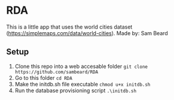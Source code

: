 # RDA
This is a little app that uses the world cities dataset (https://simplemaps.com/data/world-cities).
Made by: Sam Beard

## Setup

1) Clone this repo into a web accesable folder
   `git clone https://github.com/sambeard/RDA`
2) Go to this folder
   `cd RDA`
3) Make the initdb.sh file executable
    `chmod u+x initdb.sh`
4) Run the database provisioning script
    `.\initdb.sh`